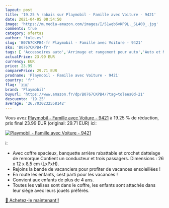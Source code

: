 ```yaml
---
layout: post
title: '19.25 % rabais sur Playmobil - Famille avec Voiture - 9421'
date: 2021-04-05 08:54:50
image: 'https://m.media-amazon.com/images/I/51wqb6vKP9L._SL400_.jpg'
comments: true
category: ofertas
author: 'tole.es'
slug: 'B0767CKPB4-fr Playmobil - Famille avec Voiture - 9421'
sku: 'B0767CKPB4-fr'
tags: [ 'Accessoires auto','Arrimage et rangement pour auto','Auto et Moto','Auto et moto','Filets pour auto','playmobil', ]
actualPrice: 23.99 EUR
currency: EUR
price: 23.99
comparePrice: 29.71 EUR
prodname: 'Playmobil - Famille avec Voiture - 9421'
country: 'fr'
flag: '🇫🇷'
brand: 'Playmobil'
buyurl: 'https://www.amazon.fr/dp/B0767CKPB4/?tag=tolees0d-21'
descuento: '19.25'
average: '26.7030232558142'
---
```


Vous avez [Playmobil - Famille avec Voiture - 9421](https://www.amazon.fr/dp/B0767CKPB4/?tag=tolees0d-21)  à  19.25 % de réduction, prix final  23.99 EUR (original: 29.71 EUR) ici:

[![Playmobil - Famille avec Voiture - 9421](https://m.media-amazon.com/images/I/51wqb6vKP9L._SL400_.jpg)](https://www.amazon.fr/dp/B0767CKPB4/?tag=tolees0d-21)

ℹ️:

- Avec coffre spacieux, banquette arrière rabattable et crochet dattelage de remorque.Contient un conducteur et trois passagers. Dimensions : 26 x 12 x 8,5 cm (LxPxH).
- Rejoins la bande de vacanciers pour profiter de vacances ensoleillées !
- En route les enfants, cest parti pour les vacances !
- Convient aux enfants de plus de 4 ans.
- Toutes les valises sont dans le coffre, les enfants sont attachés dans leur siège avec leurs jouets préférés.

[🛒 Achetez-le maintenant!!](https://www.amazon.fr/dp/B0767CKPB4/?tag=tolees0d-21)
